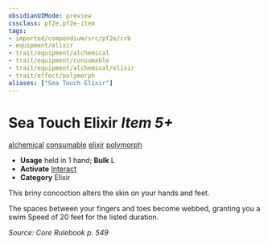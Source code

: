```yaml
---
obsidianUIMode: preview
cssclass: pf2e,pf2e-item
tags:
- imported/compendium/src/pf2e/crb
- equipment/elixir
- trait/equipment/alchemical
- trait/equipment/consumable
- trait/equipment/alchemical/elixir
- trait/effect/polymorph
aliases: ["Sea Touch Elixir"]
---
```

# Sea Touch Elixir *Item 5+*  
[alchemical](alchemical.md)  [consumable](consumable.md)  [elixir](elixir.md)  [polymorph](polymorph.md)  

- **Usage** held in 1 hand; **Bulk** L
- **Activate** [Interact](interact.md)
- **Category** Elixir

This briny concoction alters the skin on your hands and feet.

The spaces between your fingers and toes become webbed, granting you a swim Speed of 20 feet for the listed duration.

*Source: Core Rulebook p. 549*